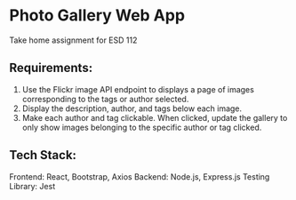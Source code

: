 # Photo Gallery Web App
Take home assignment for ESD 112

## Requirements:
1. Use the Flickr image API endpoint to displays a page of images corresponding to the tags or author selected.
2. Display the description, author, and tags below each image.
3. Make each author and tag clickable. When clicked, update the gallery to only show images belonging to the specific author or tag clicked.

## Tech Stack:
Frontend: React, Bootstrap, Axios
Backend: Node.js, Express.js
Testing Library: Jest
